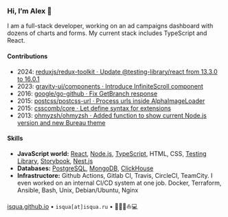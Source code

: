 ### Hi, I’m Alex :lion:

I am a full-stack developer, working on an ad campaigns dashboard with dozens of charts and forms. My current stack includes TypeScript and React.

#### Contributions

- 2024: [reduxjs/redux-toolkit · Update @testing-library/react from 13.3.0 to 16.0.1](https://github.com/reduxjs/redux-toolkit/pull/4686)
- 2023: [gravity-ui/components · Introduce InfiniteScroll component](https://github.com/gravity-ui/components/pull/2)
- 2016: [google/go-github · Fix GetBranch response](https://github.com/google/go-github/pull/490)
- 2015: [postcss/postcss-url · Process urls inside AlphaImageLoader](https://github.com/postcss/postcss-url/pull/55)
- 2015: [csscomb/core · Let define syntax for extensions](https://github.com/csscomb/core/pull/7)
- 2013: [ohmyzsh/ohmyzsh · Added function to show current Node.js version and new Bureau theme](https://github.com/ohmyzsh/ohmyzsh/pull/2236)

#### Skills

- **JavaScript world:** [React](https://github.com/facebook/react/), [Node.js](https://github.com/nodejs/node), [TypeScript](https://github.com/microsoft/TypeScript), HTML, CSS, [Testing Library](https://github.com/testing-library), [Storybook](https://github.com/storybookjs/storybook/), [Nest.js](https://github.com/nestjs/nest)
- **Databases:** [PostgreSQL](https://www.postgresql.org), [MongoDB](https://www.mongodb.com), [ClickHouse](https://clickhouse.com)
- **Infrastructore:** Github Actions, Gitlab CI, Travis, CircleCI, TeamCity. I even worked on an internal CI/CD system at one job. Docker, Terraform, Ansible, Bash, Unix, Debian/Ubuntu, Nginx

[isqua.github.io](https://isqua.github.io) • `isqua[at]isqua.ru` • 🏄🏾🚙⛵️💻

<!--
**isqua/isqua** is a ✨ _special_ ✨ repository because its `README.md` (this file) appears on your GitHub profile.

Here are some ideas to get you started:

- 🔭 I’m currently working on ...
- 🌱 I’m currently learning ...
- 👯 I’m looking to collaborate on ...
- 🤔 I’m looking for help with ...
- 💬 Ask me about ...
- 📫 How to reach me: ...
- 😄 Pronouns: ...
- ⚡ Fun fact: ...
-->
